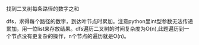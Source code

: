 找到二叉树每条路径的数字之和

dfs，求得每个路径的数字，到达叶节点时累加。注意python里int型参数无法传递累加，用一位list来存放结果。dfs遍历二叉树的时间复杂度为O(n),此题遍历到一个节点没有更复杂的操作，n个节点的遍历就是O(n)。
